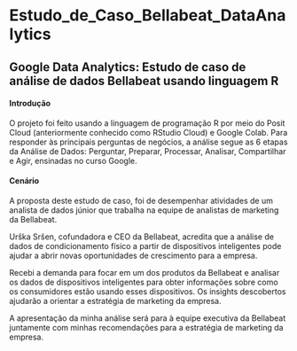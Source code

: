 # Estudo_de_Caso_Bellabeat_DataAnalytics
## Google Data Analytics: Estudo de caso de análise de dados Bellabeat usando linguagem R

#### Introdução
O projeto foi feito usando a linguagem de programação R por meio do Posit Cloud (anteriormente conhecido como RStudio Cloud) e Google Colab. Para responder às principais perguntas de negócios, a análise segue as 6 etapas da Análise de Dados: Perguntar, Preparar, Processar, Analisar, Compartilhar e Agir, ensinadas no curso Google.

#### Cenário
A proposta deste estudo de caso, foi de desempenhar atividades de um analista de dados júnior que trabalha na equipe de analistas de marketing da Bellabeat.

Urška Sršen, cofundadora e CEO da Bellabeat, acredita que a análise de dados de condicionamento físico a partir de dispositivos inteligentes pode ajudar a abrir novas oportunidades de crescimento para a empresa.

Recebi a demanda para focar em um dos produtos da Bellabeat e analisar os dados de dispositivos inteligentes para obter informações sobre como os consumidores estão usando esses dispositivos. Os insights descobertos ajudarão a orientar a estratégia de marketing da empresa.

A apresentação da minha análise será para à equipe executiva da Bellabeat juntamente com minhas recomendações para a estratégia de marketing da empresa.
